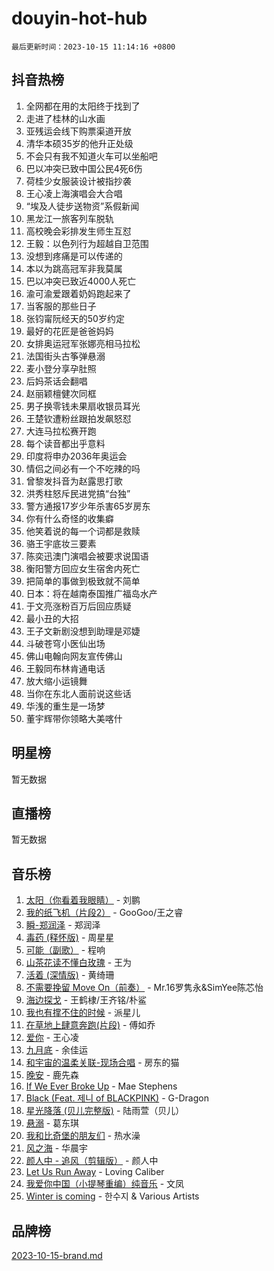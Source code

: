 # douyin-hot-hub

`最后更新时间：2023-10-15 11:14:16 +0800`

## 抖音热榜

1. 全网都在用的太阳终于找到了
1. 走进了桂林的山水画
1. 亚残运会线下购票渠道开放
1. 清华本硕35岁的他升正处级
1. 不会只有我不知道火车可以坐船吧
1. 巴以冲突已致中国公民4死6伤
1. 荷桂少女服装设计被指抄袭
1. 王心凌上海演唱会大合唱
1. “埃及人徒步送物资”系假新闻
1. 黑龙江一旅客列车脱轨
1. 高校晚会彩排发生师生互怼
1. 王毅：以色列行为超越自卫范围
1. 没想到疼痛是可以传递的
1. 本以为跳高冠军非我莫属
1. 巴以冲突已致近4000人死亡
1. 渝可渝爱跟着奶妈跑起来了
1. 当客服的那些日子
1. 张钧甯阮经天的50岁约定
1. 最好的花匠是爸爸妈妈
1. 女排奥运冠军张娜亮相马拉松
1. 法国街头古筝弹悬溺
1. 麦小登分享孕肚照
1. 后妈茶话会翻唱
1. 赵丽颖檀健次同框
1. 男子换零钱未果扇收银员耳光
1. 王楚钦遭粉丝跟拍发飙怒怼
1. 大连马拉松赛开跑
1. 每个读音都出乎意料
1. 印度将申办2036年奥运会
1. 情侣之间必有一个不吃辣的吗
1. 曾黎发抖音为赵露思打歌
1. 洪秀柱怒斥民进党搞“台独”
1. 警方通报17岁少年杀害65岁房东
1. 你有什么奇怪的收集癖
1. 他笑着说的每一个词都是救赎
1. 骆王宇底妆三要素
1. 陈奕迅澳门演唱会被要求说国语
1. 衡阳警方回应女生宿舍内死亡
1. 把简单的事做到极致就不简单
1. 日本：将在越南泰国推广福岛水产
1. 于文亮涨粉百万后回应质疑
1. 最小丑的大招
1. 王子文新剧没想到助理是邓婕
1. 斗破苍穹小医仙出场
1. 佛山电翰向网友宣传佛山
1. 王毅同布林肯通电话
1. 放大缩小运镜舞
1. 当你在东北人面前说这些话
1. 华浅的重生是一场梦
1. 董宇辉带你领略大美喀什

## 明星榜

暂无数据

## 直播榜

暂无数据

## 音乐榜

1. [太阳（你看着我眼睛）](https://sf6-cdn-tos.douyinstatic.com/obj/tos-cn-ve-2774/ogWbyIQnlBFImVbeDocRdCIYtBHlbJXgfZMvgz) - 刘鹏
1. [我的纸飞机（片段2）](https://sf6-cdn-tos.douyinstatic.com/obj/tos-cn-ve-2774/oM2ZrKcg2CD5AeRB2gkeXOFB1IxAGJdZPazYHf) - GooGoo/王之睿
1. [瞬-郑润泽](https://sf6-cdn-tos.douyinstatic.com/obj/tos-cn-ve-2774/oYXHIohzvbNAzBhHgyksWpRM4bfkDsBdBDAynw) - 郑润泽
1. [毒药 (释怀版)](https://sf3-cdn-tos.douyinstatic.com/obj/tos-cn-ve-2774/oYILMEAzspdZBIzy4frJNB8ZHPHWAhiwowd4Ad) - 周星星
1. [可能（副歌）](https://sf6-cdn-tos.douyinstatic.com/obj/tos-cn-ve-2774/cde1731888894259b333569393c2fb51) - 程响
1. [山茶花读不懂白玫瑰](https://sf6-cdn-tos.douyinstatic.com/obj/tos-cn-ve-2774/osfn8B7DktrRHEPJgPCfDbw7QDQEkwC16BxZg9) - 王为
1. [活着 (深情版)](https://sf3-cdn-tos.douyinstatic.com/obj/tos-cn-ve-2774/oY8r2TelECK2BPZbDCj8xZKBQfPbwQyCt1cggn) - 黄绮珊
1. [不需要挽留 Move On（前奏）](https://sf3-cdn-tos.douyinstatic.com/obj/tos-cn-ve-2774/ooCBhgCCkF4nExzQL9WZSUbitfA8IsDkgQIYhe) - Mr.16罗隽永&SimYee陈芯怡
1. [海边探戈](https://sf3-cdn-tos.douyinstatic.com/obj/tos-cn-ve-2774/os9gE0VQCGqt6VQkZDyBBYvfSDY0QFe3vVmubn) - 王鹤棣/王齐铭/朴鲨
1. [我也有撑不住的时候](https://sf6-cdn-tos.douyinstatic.com/obj/tos-cn-ve-2774/okmtBE1dkIBhwxeiBJeDgQnQtICZWIJUI2bjQr) - 派星儿
1. [在草地上肆意奔跑(片段)](https://sf6-cdn-tos.douyinstatic.com/obj/tos-cn-ve-2774/8831d494742f45dabdfa8adb8b817259) - 傅如乔
1. [爱你](https://sf6-cdn-tos.douyinstatic.com/obj/tos-cn-ve-2774/oEfyTFYX4gOL9DMKAJebDCAASw8hYVIXz1nYaf) - 王心凌
1. [九月底](https://sf3-cdn-tos.douyinstatic.com/obj/tos-cn-ve-2774/oMfewG4PDTFhF8iz3OGQ7ABH5i6fCgnMaoCbzZ) - 余佳运
1. [和宇宙的温柔关联-现场合唱](https://sf6-cdn-tos.douyinstatic.com/obj/tos-cn-ve-2774/o0hONGDYQBgk0e5bqDeQOonVmncA6tC2nBwZLT) - 房东的猫
1. [晚安](https://sf6-cdn-tos.douyinstatic.com/obj/tos-cn-ve-2774/a724c5e224464218839820f4e4fd632f) - 鹿先森
1. [If We Ever Broke Up](https://sf3-cdn-tos.douyinstatic.com/obj/tos-cn-ve-2774/o8onj5HDk0ImtBmO0URBfeyCDXQJMYkQ1gb8Zy) - Mae Stephens
1. [Black (Feat. 제니 of BLACKPINK)](https://sf3-cdn-tos.douyinstatic.com/obj/tos-cn-ve-2774/2eb92e2debbe4fe0a552bc099aef7f28) - G-Dragon
1. [星光降落 (贝儿完整版)](https://sf3-cdn-tos.douyinstatic.com/obj/tos-cn-ve-2774/okwB9hAwyAtsFFkFBzAX1hOOfQuIoMNs0W2Mwr) - 陆雨萱（贝儿）
1. [悬溺](https://sf3-cdn-tos.douyinstatic.com/obj/tos-cn-ve-2774/f3b6cc53d2e944beb7094a3ff01b4e03) - 葛东琪
1. [我和比奇堡的朋友们](https://sf3-cdn-tos.douyinstatic.com/obj/tos-cn-ve-2774/f0505db981ea4a6d91453a15924a82aa) - 热水澡
1. [风之海](https://sf6-cdn-tos.douyinstatic.com/obj/tos-cn-ve-2774/oInqZ2gFbCQvB6wZNnZlJpBcfDBQ8t1e1XwYAi) - 华晨宇
1. [颜人中 - 追风（剪辑版）](https://sf6-cdn-tos.douyinstatic.com/obj/tos-cn-ve-2774/9107f711ded6416ab3279a81d71597f7) - 颜人中
1. [Let Us Run Away](https://sf6-cdn-tos.douyinstatic.com/obj/tos-cn-ve-2774/a9a280d910044fb0b9f4f74b0b27e854) - Loving Caliber
1. [我爱你中国（小提琴重编）纯音乐](https://sf3-cdn-tos.douyinstatic.com/obj/tos-cn-ve-2774/362de867442c4051acadb0a43fd60af8) - 文凤
1. [Winter is coming](https://sf3-cdn-tos.douyinstatic.com/obj/tos-cn-ve-2774/0a6c12efb2d84f2ba9a243d4e1eebb4e) - 한수지 & Various Artists

## 品牌榜

[2023-10-15-brand.md](2023-10-15-brand.md)
